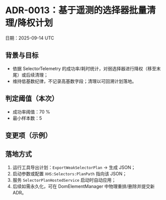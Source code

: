 ﻿# ADR-0013：基于遥测的选择器批量清理/降权计划

日期：2025-09-14 UTC

## 背景与目标
- 依据 SelectorTelemetry 的成功率/耗时统计，对弱选择器进行降权（移至末尾）或后续清理；
- 维持低基数纪律，不记录高基数字段；清理以可回溯计划落地。

## 判定阈值（本次）
- 成功率阈值：70 %
- 最小样本数：5

## 变更项（示例）
## 落地方式
1. 运行工具导出计划：`ExportWeakSelectorPlan` → 生成 JSON；
2. 启动参数或配置 `XHS:Selectors:PlanPath` 指向该 JSON；
3. 服务 `SelectorPlanHostedService` 启动时自动应用；
4. 后续如需永久化，可在 DomElementManager 中物理重排/删除并提交新 ADR。
